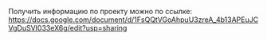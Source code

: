Получить информацию по проекту можно по ссылке: https://docs.google.com/document/d/1FsQQtVGoAhpuU3zreA_4b13APEuJCVgDuSVI033eX6g/edit?usp=sharing

